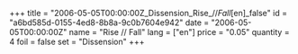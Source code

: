 +++
title = "2006-05-05T00:00:00Z_Dissension_Rise_//_Fall_[en]_false"
id = "a6bd585d-0155-4ed8-8b8a-9c0b7604e942"
date = "2006-05-05T00:00:00Z"
name = "Rise // Fall"
lang = ["en"]
price = "0.05"
quantity = 4
foil = false
set = "Dissension"
+++
